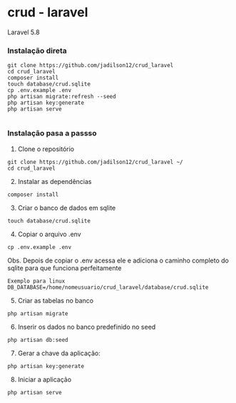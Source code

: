 # crud - laravel

Laravel 5.8
### Instalação direta
````
git clone https://github.com/jadilson12/crud_laravel
cd crud_laravel
composer install
touch database/crud.sqlite
cp .env.example .env  
php artisan migrate:refresh --seed
php artisan key:generate
php artisan serve


````

### Instalação pasa a passso 

1. Clone o repositório 
````
git clone https://github.com/jadilson12/crud_laravel ~/
cd crud_laravel
````  

2. Instalar as  dependências

````
composer install
````
3. Criar o banco de dados em sqlite

```
touch database/crud.sqlite
```

4. Copiar o arquivo  .env

```
cp .env.example .env

```
Obs. Depois de copiar o .env acessa ele e adiciona o caminho completo do  sqlite para que funciona perfeitamente 
````
Exemplo para linux
DB_DATABASE=/home/nomeusuario/crud_laravel/database/crud.sqlite 
````

5. Criar as tabelas no banco

```
php artisan migrate
```
6. Inserir os dados no banco predefinido no seed

```
php artisan db:seed
```
7. Gerar a chave da aplicação:

````
php artisan key:generate
````

8. Iniciar a aplicação

````
php artisan serve
````
